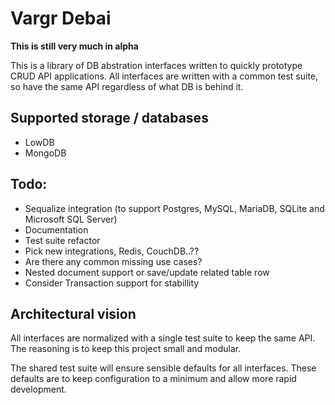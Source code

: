 # Vargr Debai

**This is still very much in alpha**

This is a library of DB abstration interfaces written to quickly prototype CRUD API applications.
All interfaces are written with a common test suite, so have the same API regardless of what DB is behind it.

## Supported storage / databases
* LowDB
* MongoDB

## Todo:
* Sequalize integration (to support Postgres, MySQL, MariaDB, SQLite and Microsoft SQL Server)
* Documentation
* Test suite refactor
* Pick new integrations, Redis, CouchDB..??
* Are there any common missing use cases?
 * Nested document support or save/update related table row
* Consider Transaction support for stabillity

## Architectural vision

All interfaces are normalized with a single test suite to keep the same API.
The reasoning is to keep this project small and modular.

The shared test suite will ensure sensible defaults for all interfaces.
These defaults are to keep configuration to a minimum and allow more rapid development.

